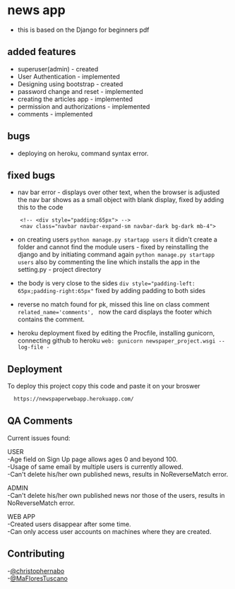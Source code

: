 # news app
- this is based on the Django for beginners pdf

## added features
- superuser(admin) - created
- User Authentication - implemented
- Designing using bootstrap - created
- password change and reset - implemented
- creating the articles app - implemented
- permission and authorizations - implemented
- comments - implemented

## bugs
- deploying on heroku, command syntax error.

## fixed bugs
- nav bar error - displays over other text, when the browser is adjusted the nav bar shows as a small object with blank display, fixed by adding this to the code
```
    <!-- <div style="padding:65px"> --> 
    <nav class="navbar navbar-expand-sm navbar-dark bg-dark mb-4">
```
- on creating users
``
    python manage.py startapp users
``
it didn't create a folder and cannot find the module users - fixed by reinstalling the django and by initiating command again
``
    python manage.py startapp users
``
also by commenting the line which installs the app in the setting.py - project directory
- the body is very close to the sides
``
    div style="padding-left: 65px;padding-right:65px"
``
fixed by adding padding to both sides

- reverse no match found for pk, missed this line on class comment
``
related_name='comments', 
``
now the card displays the footer which contains the comment.
- heroku deployment fixed by editing the Procfile, installing gunicorn, connecting github to heroku
``
    web: gunicorn newspaper_project.wsgi --log-file -
``

## Deployment

To deploy this project copy this code and paste it on your broswer

```bash
  https://newspaperwebapp.herokuapp.com/
```

## QA Comments
Current issues found:  
  
USER  
-Age field on Sign Up page allows ages 0 and beyond 100.  
-Usage of same email by multiple users is currently allowed.  
-Can't delete his/her own published news, results in NoReverseMatch error.  
  
ADMIN  
-Can't delete his/her own published news nor those of the users, results in NoReverseMatch error.  
  
WEB APP  
-Created users disappear after some time.  
-Can only access user accounts on machines where they are created.

## Contributing
-[@christophernabo](https://github.com/christophernabo)  
-[@MaFloresTuscano](https://github.com/MaFloresTuscano)


